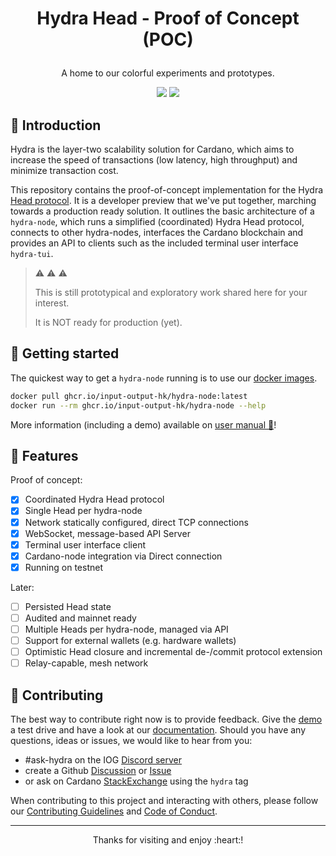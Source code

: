 # <p align="center">Hydra Head - Proof of Concept (POC)</p>

<div align="center">
  <p>A home to our colorful experiments and prototypes.</p>
  <a href='https://github.com/input-output-hk/hydra-poc/actions'><img src="https://img.shields.io/github/workflow/status/input-output-hk/hydra-poc/CI?label=Tests&style=for-the-badge" /></a>
  <a href='https://github.com/input-output-hk/hydra-poc/pkgs/container/hydra-node'><img src="https://img.shields.io/github/workflow/status/input-output-hk/hydra-poc/Docker?label=Docker&style=for-the-badge" /></a>
</div>

## :sunrise_over_mountains: Introduction

Hydra is the layer-two scalability solution for Cardano, which aims to increase
the speed of transactions (low latency, high throughput) and minimize
transaction cost.

This repository contains the proof-of-concept implementation for the Hydra
[Head protocol](https://eprint.iacr.org/2020/299.pdf).  It is a developer
preview that we've put together, marching towards a production ready solution.
It outlines the basic architecture of a `hydra-node`, which runs a simplified
(coordinated) Hydra Head protocol, connects to other hydra-nodes, interfaces
the Cardano blockchain and provides an API to clients such as the included
terminal user interface `hydra-tui`.

> :warning: :warning: :warning:
>
> This is still prototypical and exploratory work shared here for your
interest.
>
> It is NOT ready for production (yet).

## :rocket: Getting started

The quickest way to get a `hydra-node` running is to use our [docker
images](https://github.com/orgs/input-output-hk/packages?repo_name=hydra-poc).

```sh
docker pull ghcr.io/input-output-hk/hydra-node:latest
docker run --rm ghcr.io/input-output-hk/hydra-node --help
```

More information (including a demo) available on [user manual 📖](https://hydra.family/head-protocol/docs/getting-started)!

## :rainbow: Features

Proof of concept:
- [x] Coordinated Hydra Head protocol
- [x] Single Head per hydra-node
- [x] Network statically configured, direct TCP connections
- [x] WebSocket, message-based API Server
- [x] Terminal user interface client
- [x] Cardano-node integration via Direct connection
- [x] Running on testnet

Later:
- [ ] Persisted Head state
- [ ] Audited and mainnet ready
- [ ] Multiple Heads per hydra-node, managed via API
- [ ] Support for external wallets (e.g. hardware wallets)
- [ ] Optimistic Head closure and incremental de-/commit protocol extension
- [ ] Relay-capable, mesh network

## :handshake: Contributing

The best way to contribute right now is to provide feedback. Give the
[demo](./demo) a test drive and have a look at our [documentation](https://hydra.family/head-protocol).
Should you have any questions, ideas or issues, we would like to hear from you:

- #ask-hydra on the IOG [Discord server](https://discord.gg/Qq5vNTg9PT)
- create a Github [Discussion](https://github.com/input-output-hk/hydra-poc/discussions) or [Issue](https://github.com/input-output-hk/hydra-poc/issues/new)
- or ask on Cardano [StackExchange](https://cardano.stackexchange.com/) using the `hydra` tag

When contributing to this project and interacting with others, please follow our [Contributing Guidelines](./CONTRIBUTING.md) and [Code of Conduct](./CODE-OF-CONDUCT.md).

---

<p align="center">
Thanks for visiting and enjoy :heart:!
</p>
